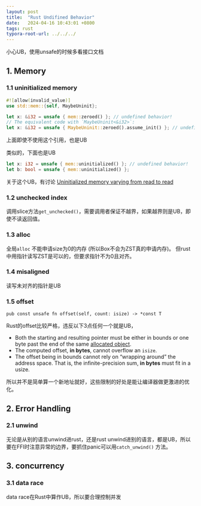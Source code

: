 ```yaml
---
layout: post
title:  "Rust Undifined Behavior"
date:   2024-04-16 10:43:01 +0800
tags: rust
typora-root-url: ../../../
---
```

小心UB，使用unsafe的时候多看接口文档

## 1. Memory

### 1.1 uninitialized memory

```rust
#![allow(invalid_value)]
use std::mem::{self, MaybeUninit};

let x: &i32 = unsafe { mem::zeroed() }; // undefined behavior! 
// The equivalent code with `MaybeUninit<&i32>`:
let x: &i32 = unsafe { MaybeUninit::zeroed().assume_init() }; // undefined behavior! 
```

上面即使不使用这个引用，也是UB

类似的，下面也是UB

```rust
let x: i32 = unsafe { mem::uninitialized() }; // undefined behavior!
let b: bool = unsafe { mem::uninitialized() };
```

关于这个UB，有讨论 [Uninitialized memory varying from read to read](https://users.rust-lang.org/t/uninitialized-memory-varying-from-read-to-read/74913)

### 1.2 unchecked index

调用slice方法```get_unchecked()```，需要调用者保证不越界，如果越界则是UB，即使不读返回值。

### 1.3 alloc

 全局```alloc```  不能申请size为0的内存 (所以Box不会为ZST真的申请内存)。 但rust中用指针读写ZST是可以的，但要求指针不为0且对齐。

### 1.4 misaligned

读写未对齐的指针是UB

### 1.5 offset

```pub const unsafe fn offset(self, count: isize) -> *const T```

Rust的offset比较严格，违反以下3点任何一个就是UB，

- Both the starting and resulting pointer must be either in bounds or one byte past the end of the same [allocated object](https://doc.rust-lang.org/std/ptr/index.html#allocated-object).
- The computed offset, **in bytes**, cannot overflow an `isize`.
- The offset being in bounds cannot rely on “wrapping around” the address space. That is, the infinite-precision sum, **in bytes** must fit in a usize.

所以并不是简单算一个新地址就好，这些限制的好处是能让编译器做更激进的优化。



## 2. Error Handling

### 2.1 unwind

无论是从别的语言unwind进rust，还是rust unwind进别的语言，都是UB，所以要在FFI时注意异常的边界，要抓住panic可以用```catch_unwind()``` 方法。



## 3. concurrency

### 3.1 data race

data race在Rust中算作UB，所以要合理控制并发
